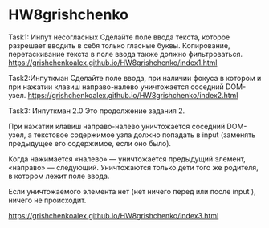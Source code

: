 # HW8grishchenko
Task1: Инпут несогласных
Сделайте поле ввода текста, которое разрешает вводить в себя только гласные буквы. Копирование, перетаскивание текста в поле ввода также должно фильтроваться.
https://grishchenkoalex.github.io/HW8grishchenko/index1.html

Task2:Инпуткман
Сделайте поле ввода, при наличии фокуса в котором и при нажатии клавиш направо-налево уничтожается соседний DOM-узел.
https://grishchenkoalex.github.io/HW8grishchenko/index2.html

Task3: Инпуткман 2.0
Это продолжение задания 2.

При нажатии клавиш направо-налево уничтожается соседний DOM-узел, а текстовое содержимое узла должно попадать в 
input
 (заменять предыдущее его содержимое, если оно было).

Когда нажимается «налево» — уничтожается предыдущий элемент, «направо» — следующий. Уничтожаются только дети того же родителя, в котором лежит поле ввода.

Если уничтожаемого элемента нет (нет ничего перед или после 
input
), ничего не происходит.

https://grishchenkoalex.github.io/HW8grishchenko/index3.html
